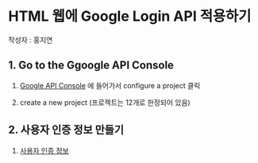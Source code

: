 # HTML 웹에 Google Login API 적용하기
작성자 : 홍지연

## 1. Go to the Ggoogle API Console

1. [Google API Console](https://developers.google.com/identity/sign-in/web/sign-in#before_you_begin) 에 들어가서 configure a project 클릭

2. create a new project 
(프로젝트는 12개로 한정되어 있음)


## 2. 사용자 인증 정보 만들기

1. [사용자 인증 정보](https://console.cloud.google.com/projectselector2/apis/credentials?supportedpurview=project) 

